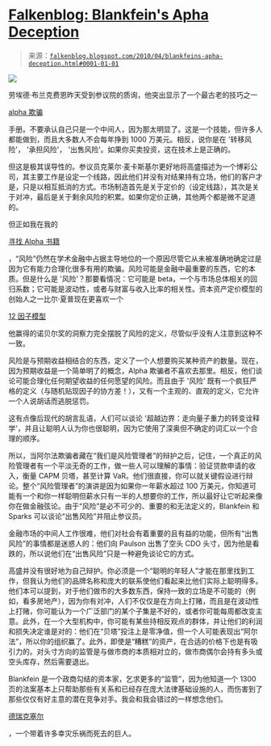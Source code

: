 <!--yml

类别：未分类

日期：2024-05-12 21:34:20

-->

# [Falkenblog: Blankfein's Apha Deception](http://falkenblog.blogspot.com/2010/04/blankfeins-apha-deception.html#0001-01-01)

> 来源：[`falkenblog.blogspot.com/2010/04/blankfeins-apha-deception.html#0001-01-01`](http://falkenblog.blogspot.com/2010/04/blankfeins-apha-deception.html#0001-01-01)

![](https://blogger.googleusercontent.com/img/b/R29vZ2xl/AVvXsEij5Vm3uaVIeBXe8inhi2-e5QXhunnkFCiFcvmfEJUHoRefV-UIzpug0nhhQ0s0WyZbs-ua0NV35OIhundnCaV7kai19vFfR461RCvgzg3bcihYoOUY4yEhQKQpVbQ1wRo8UWdIZg/s1600/blank.jpg)

劳埃德·布兰克费恩昨天受到参议院的质询，他突出显示了一个最古老的技巧之一

[alpha 欺骗](http://www.efalken.com/papers/alphadeception.htm)

手册。不要承认自己只是一个中间人，因为那太明显了。这是一个技能，但许多人都能做到，而且大多数人不会每年挣到 1000 万美元。相反，说你是在 '转移风险'， '承担风险'， '出售风险'。如果你买卖投资，这在技术上是正确的。

但这是极其误导性的。参议员克莱尔·麦卡斯基尔更好地将高盛描述为一个博彩公司，其主要工作是设定一个线路，因此他们并没有对结果持有立场，他们的客户才是，只是以相互抵消的方式。市场制造首先是关于定价的（设定线路），其次是关于对冲，最后是关于剩余风险的积累。如果你定价正确，其他两个都是微不足道的。

但正如我在我的

[寻找 Alpha 书籍](http://www.efalken.com/video/index.html)

，“风险”仍然在学术金融中占据主导地位的一个原因尽管它从未被准确地确定过是因为它有能力合理化很多有用的欺骗。风险可能是金融中最重要的东西，它的本质。但是什么是 '风险'？那要看情况：它可能是 beta，一个与市场总体相关的回归系数；它可能是波动性，或者与财富与收入比率的相关性。资本资产定价模型的创始人之一比尔·夏普现在更喜欢一个

[12 因子模型](http://www.stanford.edu/~wfsharpe/art/sa/sa.htm)

他赢得的诺贝尔奖的洞察力完全摆脱了风险的定义，尽管似乎没有人注意到这种不一致。

风险是与预期收益相结合的东西，定义了一个人想要购买某种资产的数量。现在，因为预期收益是一个简单明了的概念，Alpha 欺骗者不喜欢去那里。相反，他们谈论可能合理化任何期望收益的任何愿望的风险。而且由于 '风险' 既有一个疯狂严格的定义（与随机贴现因子的协方差！），又有一个主观的、直观的定义，它允许一个人说胡话而逃脱惩罚。

这有点像后现代的胡言乱语，人们可以谈论 '超越边界：走向量子重力的转变诠释学'，并且让聪明人认为你也很聪明，因为它使用了深奥但不确定的词汇以一个合理的顺序。

所以，当阿尔法欺骗者藏在“我们是风险管理者”的辩护之后，记住，一个真正的风险管理者有一个平淡无奇的工作，做一些人可以理解的事情：验证贷款申请的收入，衡量 CAPM 贝塔，甚至计算 VaR。他们很直接，你可以就关键假设进行辩论。整个“风险管理者”的演讲是因为如果你一年薪水超过 100 万美元，你知道可能有一个和你一样聪明但薪水只有一半的人想要你的工作，所以最好让它听起来像你在做金融弦论。由于“风险”是必不可少的、重要的和无法定义的，Blankfein 和 Sparks 可以谈论“出售风险”并阻止参议员。

金融市场的中间人工作很难，他们对社会有着重要的且有益的功能，但所有“出售风险”的事情都是迷惑人的：他们向 Paulson 出售了空头 CDO 头寸，因为他是看跌的，所以说他们在“出售风险”只是一种避免谈论它的方式。

高盛并没有很好地为自己辩护。你必须是一个“聪明的年轻人”才能在那里找到工作，但我认为他们的品牌名称和庞大的联系使他们看起来比他们实际上聪明得多。他们本可以提到，对于他们做市的大多数东西，保持一致的立场是不可能的（例如，看多房地产），因为你有对冲，人们不仅仅是在方向上打赌，而且是在波动性上打赌，你可能认为一个广泛部门的某个子集是不好的，或者你可能每周都改变主意。此外，在一个大型机构中，你可能有某些持相反观点的群体，并让他们的利润和损失决定谁是对的：他们在“贝塔”投注上是零净值，但一个人可能表现出“阿尔法”，所以你的组织赢了。此外，即使是“糟糕”的资产，在合适的价格下也是有吸引力的。对头寸方向的监管是与做市商的本质相对立的，做市商偶尔会持有多头或空头库存，然后需要退出。

Blankfein 是一个政商勾结的资本家，乞求更多的“监管”，因为他知道一个 1300 页的法案基本上只帮助那些有关系和已经存在庞大法律基础设施的人，而伤害到了那些仅仅有好主意的潜在竞争对手。我会和我会错过的一样想念他们。

[德瑞克塞尔](http://en.wikipedia.org/wiki/Drexel_Burnham_Lambert)

，一个带着许多幸灾乐祸而死去的巨人。
